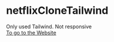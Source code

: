 # netflixCloneTailwind
Only used Tailwind. Not responsive <br>
<a href="https://ardasalvarlilar.github.io/netflixCloneTailwind/">To go to the Website</a>
